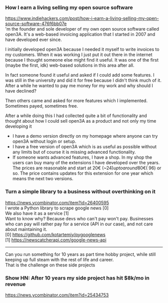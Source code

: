 
### How I earn a living selling my open source software
https://www.indiehackers.com/post/how-i-earn-a-living-selling-my-open-source-software-476f6bb07e  
'm the founder and sole developer of my own open source software called open3A. It's a web-based invoicing application that I started in 2007 and have developed ever since.  

I initially developed open3A because I needed it myself to write invoices to my customers. When it was working I just put it out there in the internet because I thought someone else might find it useful. It was one of the first (maybe the first, idk) web-based solutions in this area after all.  

In fact someone found it useful and asked if I could add some features. I was still in the university and did it for free because I didn't think much of it. After a while he wanted to pay me money for my work and why should I have declined?   

Then others came and asked for more features which I implemented. Sometimes payed, sometimes free.  

After a while doing this I had collected quite a bit of functionality and thought about how I could sell open3A as a product and not only my time developing it
- I have a demo version directly on my homepage where anyone can try open3A without login or setup. 
- I have a free version of open3A which is as useful as possible without any limits but of course it is missing advanced functionality.  
- If someone wants advanced features, I have a shop. In my shop the users can buy many of the extensions I have developed over the years. The prices are reasonable and start at 20€ (~$24) up to around 80€ (~$96) or so. The price contains updates for this extension for one year which means the next two versions.  

### Turn a simple library to a business without overthinking on it
https://news.ycombinator.com/item?id=26400595  
I wrote a Python library to scrape google news [0]  
We also have it as a service [1]  
Want to know why? Because devs who can't pay won't pay. Businesses who can pay will rather pay for a service (API in our case), and not care about maintaining it.  
[0] https://github.com/kotartemiy/pygooglenews  
[1] https://newscatcherapi.com/google-news-api  


---
Can you run something for 10 years as part time hobby project, while still keeping up full steam with the rest of life and career.  
That is the challenge on these side projects  

### Show HN: After 10 years my side project has hit $8k/mo in revenue 
https://news.ycombinator.com/item?id=25434753
